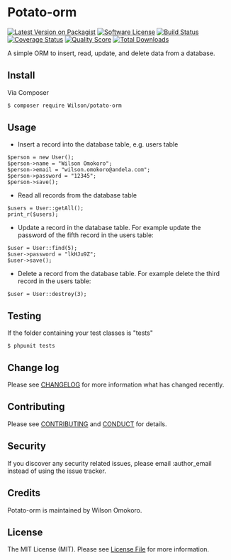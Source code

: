 # Potato-orm

[![Latest Version on Packagist][ico-version]][link-packagist]
[![Software License][ico-license]](LICENSE.md)
[![Build Status][ico-travis]][link-travis]
[![Coverage Status][ico-scrutinizer]][link-scrutinizer]
[![Quality Score][ico-code-quality]][link-code-quality]
[![Total Downloads][ico-downloads]][link-downloads]


A simple ORM to insert, read, update, and delete data from a database.

## Install

Via Composer

``` bash
$ composer require Wilson/potato-orm
```

## Usage

- Insert a record into the database table, e.g. users table

```
$person = new User();
$person->name = "Wilson Omokoro";
$person->email = "wilson.omokoro@andela.com";
$person->password = "12345";
$person->save();
```

- Read all records from the database table

```
$users = User::getAll();
print_r($users);
```

- Update a record in the database table. For example update the password of the fifth record in the users table:

```
$user = User::find(5);
$user->password = "lkHJu9Z";
$user->save();
```

- Delete a record from the database table. For example delete the third record in the users table:

```
$user = User::destroy(3);
```

## Testing

If the  folder containing your test classes is "tests"

```
$ phpunit tests
```

## Change log

Please see [CHANGELOG](CHANGELOG.md) for more information what has changed recently.

## Contributing

Please see [CONTRIBUTING](CONTRIBUTING.md) and [CONDUCT](CONDUCT.md) for details.

## Security

If you discover any security related issues, please email :author_email instead of using the issue tracker.

## Credits

Potato-orm is maintained by Wilson Omokoro.

## License

The MIT License (MIT). Please see [License File](LICENSE.md) for more information.

[ico-version]: https://img.shields.io/packagist/v/league/:package_name.svg?style=flat-square
[ico-license]: https://img.shields.io/badge/license-MIT-brightgreen.svg?style=flat-square
[ico-travis]: https://img.shields.io/travis/thephpleague/:package_name/master.svg?style=flat-square
[ico-scrutinizer]: https://img.shields.io/scrutinizer/coverage/g/thephpleague/:package_name.svg?style=flat-square
[ico-code-quality]: https://img.shields.io/scrutinizer/g/thephpleague/:package_name.svg?style=flat-square
[ico-downloads]: https://img.shields.io/packagist/dt/league/:package_name.svg?style=flat-square

[link-packagist]: https://packagist.org/packages/league/:package_name
[link-travis]: https://travis-ci.org/thephpleague/:package_name
[link-scrutinizer]: https://scrutinizer-ci.com/g/thephpleague/:package_name/code-structure
[link-code-quality]: https://scrutinizer-ci.com/g/thephpleague/:package_name
[link-downloads]: https://packagist.org/packages/league/:package_name
[link-author]: https://github.com/:author_username
[link-contributors]: ../../contributors
